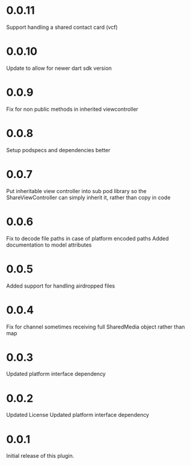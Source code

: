 # 0.0.11
Support handling a shared contact card (vcf)
# 0.0.10
Update to allow for newer dart sdk version
# 0.0.9
Fix for non public methods in inherited viewcontroller
# 0.0.8
Setup podspecs and dependencies better
# 0.0.7
Put inheritable view controller into sub pod library so the ShareViewController can simply inherit it, rather than copy in code
# 0.0.6
Fix to decode file paths in case of platform encoded paths
Added documentation to model attributes
# 0.0.5
Added support for handling airdropped files
# 0.0.4
Fix for channel sometimes receiving full SharedMedia object rather than map
# 0.0.3
Updated platform interface dependency
# 0.0.2
Updated License
Updated platform interface dependency
# 0.0.1
Initial release of this plugin.